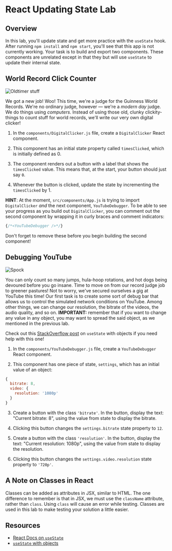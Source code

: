 # React Updating State Lab

## Overview

In this lab, you'll update state and get more practice with the `useState` hook.
After running `npm install` and `npm start`, you'll see that this app is not
currently working. Your task is to build and export two components. These
components are unrelated except in that they but will use `useState` to update
their internal state.

## World Record Click Counter

![Oldtimer stuff](http://il5.picdn.net/shutterstock/videos/15633112/thumb/1.jpg)

We got a new job! Woo! This time, we're a judge for the Guinness World Records.
We're no ordinary judge, however — we're a _modern day_ judge. We do things
using _computers_. Instead of using those old, clunky clickity-things to count
stuff for world records, we'll write our very own digital clicker!

1. In the `components/DigitalClicker.js` file, create a `DigitalClicker` React
component.

2. This component has an initial state property called `timesClicked`, which is
initially defined as 0.

3. The component renders out a button with a label that shows the `timesClicked`
value. This means that, at the start, your button should just say `0`.

4. Whenever the button is clicked, update the state by incrementing the
`timesClicked` by 1.

**HINT**: At the moment, `src/components/App.js` is trying to import
`DigitalClicker` _and_ the next component, `YouTubeDebugger`. To be able to see
your progress as you build out `DigitalClicker`, you can comment out the second
component by wrapping it in curly braces and comment indicators:

```js
{/*<YouTubeDebugger />*/}
```

Don't forget to remove these before you begin building the second component!

## Debugging YouTube

![Spock](https://media.giphy.com/media/fECTyvPYevOHC/giphy.gif)

You can only count so many jumps, hula-hoop rotations, and hot dogs being
devoured before you go insane. Time to move on from our record judge job to
greener pastures! Not to worry, we've secured ourselves a gig at YouTube this
time! Our first task is to create some sort of debug bar that allows us to
control the simulated network conditions on YouTube. Among other things, we can
change our resolution, the bitrate of the videos, the audio quality, and so on.
**IMPORTANT:** remember that if you want to change any value in any object, you
may want to spread the said object, as we mentioned in the previous lab.

Check out this [StackOverflow post][] on `useState` with objects if you need help with this one!

1. In the `components/YouTubeDebugger.js` file, create a `YouTubeDebugger` React
component.

2. This component has one piece of state, `settings`, which has an initial value
   of an object:

```js
{
  bitrate: 8,
  video: {
    resolution: '1080p'
  }
}
```

3. Create a button with the class `'bitrate'`. In the button, display the text:
   "Current bitrate: 8", using the value from state to display the bitrate.

4. Clicking this button changes the `settings.bitrate` state property to `12`.

5. Create a button with the class `'resolution'`. In the button, display the text:
   "Current resolution: 1080p", using the value from state to display the resolution.

6. Clicking this button changes the `settings.video.resolution` state property
   to `'720p'`.
   

## A Note on Classes in React

Classes can be added as attributes in JSX, similar to HTML. The one difference
to remember is that in JSX, we must use the `className` attribute, rather than
`class`. Using `class` will cause an error while testing. Classes are used in
this lab to make testing your solution a little easier.

## Resources

- [React Docs on `useState`](https://reactjs.org/docs/hooks-state.html)
- [`useState` with objects][StackOverflow post]

[StackOverflow post]: https://stackoverflow.com/questions/54150783/react-hooks-usestate-with-object